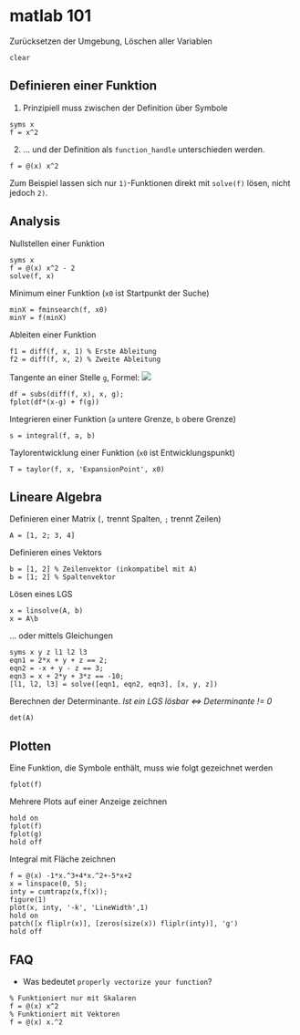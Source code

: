 # matlab 101

Zurücksetzen der Umgebung, Löschen aller Variablen

```
clear
```

## Definieren einer Funktion

1. Prinzipiell muss zwischen der Definition über Symbole

```
syms x
f = x^2
```

2. ... und der Definition als `function_handle` unterschieden werden. 

```
f = @(x) x^2
```

Zum Beispiel lassen sich nur `1)`-Funktionen direkt mit `solve(f)` lösen, nicht jedoch `2)`.

## Analysis

Nullstellen einer Funktion

```
syms x
f = @(x) x^2 - 2
solve(f, x)
```

Minimum einer Funktion (`x0` ist Startpunkt der Suche)

```
minX = fminsearch(f, x0)
minY = f(minX)
```

Ableiten einer Funktion

```
f1 = diff(f, x, 1) % Erste Ableitung
f2 = diff(f, x, 2) % Zweite Ableitung
```

Tangente an einer Stelle `g`, Formel: <img src="https://render.githubusercontent.com/render/math?math=t(x)=\frac{\partial%20f}{\partial%20x}(x_0)(x-x_0)%2Bf(x_0)">

```
df = subs(diff(f, x), x, g);
fplot(df*(x-g) + f(g))    
```

Integrieren einer Funktion (`a` untere Grenze, `b` obere Grenze)

```
s = integral(f, a, b)
```

Taylorentwicklung einer Funktion (`x0` ist Entwicklungspunkt)

```
T = taylor(f, x, 'ExpansionPoint', x0)
```

## Lineare Algebra

Definieren einer Matrix (`,` trennt Spalten, `;` trennt Zeilen)

```
A = [1, 2; 3, 4]
```

Definieren eines Vektors

```
b = [1, 2] % Zeilenvektor (inkompatibel mit A)
b = [1; 2] % Spaltenvektor
```

Lösen eines LGS

```
x = linsolve(A, b)
x = A\b
```

... oder mittels Gleichungen

```
syms x y z l1 l2 l3
eqn1 = 2*x + y + z == 2;
eqn2 = -x + y - z == 3;
eqn3 = x + 2*y + 3*z == -10;
[l1, l2, l3] = solve([eqn1, eqn2, eqn3], [x, y, z])
```

Berechnen der Determinante. *Ist ein LGS lösbar <=> Determinante != 0*

```
det(A)
```

## Plotten

Eine Funktion, die Symbole enthält, muss wie folgt gezeichnet werden

```
fplot(f)
```

Mehrere Plots auf einer Anzeige zeichnen

```
hold on
fplot(f)
fplot(g)
hold off
```

Integral mit Fläche zeichnen

```
f = @(x) -1*x.^3+4*x.^2+-5*x+2
x = linspace(0, 5);
inty = cumtrapz(x,f(x));
figure(1)
plot(x, inty, '-k', 'LineWidth',1)
hold on
patch([x fliplr(x)], [zeros(size(x)) fliplr(inty)], 'g')
hold off
```

## FAQ

- Was bedeutet `properly vectorize your function`?
```
% Funktioniert nur mit Skalaren
f = @(x) x^2
% Funktioniert mit Vektoren
f = @(x) x.^2
```
